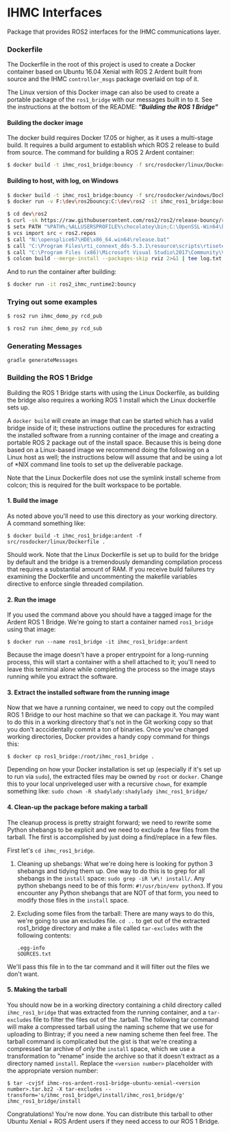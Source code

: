 # IHMC Interfaces

Package that provides ROS2 interfaces for the IHMC communications layer.

### Dockerfile

The Dockerfile in the root of this project is used to create a Docker container based on Ubuntu 16.04 Xenial with ROS 2 Ardent
built from source and the IHMC `controller_msgs` package overlaid on top of it.

The Linux version of this Docker image can also be used to create a portable package of the `ros1_bridge` with our messages built in to it. See the instructions
at the bottom of the README: ***"Building the ROS 1 Bridge"***

#### Building the docker image

The docker build requires Docker 17.05 or higher, as it uses a multi-stage build. It requires a build argument to establish which
ROS 2 release to build from source. The command for building a ROS 2 Ardent container:

```bash
$ docker build -t ihmc_ros1_bridge:bouncy -f src/rosdocker/linux/Dockerfile .
```

#### Building to host, with log, on Windows

```bash
$ docker build -t ihmc_ros1_bridge:bouncy -f src/rosdocker/windows/Dockerfile .
$ docker run -v F:\dev\ros2bouncy:C:\dev\ros2 -it ihmc_ros1_bridge:bouncy

$ cd dev\ros2
$ curl -sk https://raw.githubusercontent.com/ros2/ros2/release-bouncy/ros2.repos -o ros2.repos
$ setx PATH "%PATH%;%ALLUSERSPROFILE%\chocolatey\bin;C:\OpenSSL-Win64\bin;C:\opencv\x64\vc15\bin;C:\Program Files\Git\cmd;C:\Program Files\CMake\bin;C:\Program Files\Cppcheck"
$ vcs import src < ros2.repos
$ call "N:\opensplice67\HDE\x86_64.win64\release.bat"
$ call "C:\Program Files\rti_connext_dds-5.3.1\resource\scripts\rtisetenv_x64Win64VS2017.bat"
$ call "C:\Program Files (x86)\Microsoft Visual Studio\2017\Community\VC\Auxiliary\Build\vcvars64.bat"
$ colcon build --merge-install --packages-skip rviz 2>&1 | tee log.txt
```

And to run the container after building:

```bash
$ docker run -it ros2_ihmc_runtime2:bouncy
```

### Trying out some examples

```bash
$ ros2 run ihmc_demo_py rcd_pub
```

```bash
$ ros2 run ihmc_demo_py rcd_sub
```

### Generating Messages
`gradle generateMessages`

### Building the ROS 1 Bridge

Building the ROS 1 Bridge starts with using the Linux Dockerfile, as building the bridge also requires a working ROS 1 install which the Linux dockerfile sets up.

A `docker build` will create an image that can be started which has a valid bridge inside of it; these instructions outline the procedures for extracting the installed software from a running container of the image and creating a portable ROS 2 package out of the install space.
Because this is being done based on a Linux-based image we recommend doing the following on a Linux host as well; the instructions below will assume that and be using a lot of \*NIX command line tools to set up the deliverable package.

Note that the Linux Dockerfile does not use the symlink install scheme from colcon; this is required for the built workspace to be portable.

#### 1. Build the image

As noted above you'll need to use this directory as your working directory. A command something like:

    $ docker build -t ihmc_ros1_bridge:ardent -f src/rosdocker/linux/Dockerfile .
    
Should work. Note that the Linux Dockerfile is set up to build for the bridge by default and the bridge is a tremendously demanding compilation process that requires a substantial amount of RAM. If you receive build failures try
examining the Dockerfile and uncommenting the makefile variables directive to enforce single threaded compilation.

#### 2. Run the image

If you used the command above you should have a tagged image for the Ardent ROS 1 Bridge. We're going to start a container named `ros1_bridge` using that image:

    $ docker run --name ros1_bridge -it ihmc_ros1_bridge:ardent
    
Because the image doesn't have a proper entrypoint for a long-running process, this will start a container with a shell attached to it; you'll need to leave this terminal alone while completing the process so the image stays running while you extract the software.

#### 3. Extract the installed software from the running image

Now that we have a running container, we need to copy out the compiled ROS 1 Bridge to our host machine so that we can package it. You may want to do this in a working directory that's not in the Git working copy so that you don't acccidentally commit a ton of binaries.
Once you've changed working directories, Docker provides a handy copy command for things this:

    $ docker cp ros1_bridge:/root/ihmc_ros1_bridge .
    
Depending on how your Docker installation is set up (especially if it's set up to run via `sudo`), the extracted files may be owned by `root` or `docker`.
Change this to your local unpriveleged user with a recursive `chown`, for example something like: `sudo chown -R shadylady:shadylady ihmc_ros1_bridge/`

#### 4. Clean-up the package before making a tarball

The cleanup process is pretty straight forward; we need to rewrite some Python shebangs to be explicit and we need to exclude a few files from the tarball. The first is accomplished by just doing a find/replace in a few files.

First let's `cd ihmc_ros1_bridge`.

1. Cleaning up shebangs: What we're doing here is looking for python 3 shebangs and tidying them up. One way to do this is to grep for all shebangs in the `install` space: `sudo grep -iR \#\! install/`.
Any python shebangs need to be of this form: `#!/usr/bin/env python3`. If you encounter any Python shebangs that are NOT of that form, you need to modify those files in the `install` space.

2. Excluding some files from the tarball: There are many ways to do this, we're going to use an excludes file. `cd ..` to get out of the extracted ros1_bridge directory and make a file called `tar-excludes` with the following contents:
    
    ```
    .egg-info
    SOURCES.txt
    ```
    
We'll pass this file in to the tar command and it will filter out the files we don't want.

#### 5. Making the tarball

You should now be in a working directory containing a child directory called `ihmc_ros1_bridge` that was extracted from the running container, and a `tar-excludes` file to filter the files out of the .tarball. The following tar command will make a compressed
tarball using the naming scheme that we use for uploading to Bintray; if you need a new naming scheme then feel free. The tarball command is complicated but the gist is that we're creating a compressed tar archive of *only* the `install` space, which we use
a transformation to "rename" inside the archive so that it doesn't extract as a directory named `install`. Replace the `<version number>` placeholder with the appropriate version number:

    $ tar -cvjSf ihmc-ros-ardent-ros1-bridge-ubuntu-xenial-<version number>.tar.bz2 -X tar-excludes --transform='s/ihmc_ros1_bridge\/install/ihmc_ros1_bridge/g' ihmc_ros1_bridge/install
    
Congratulations! You're now done. You can distribute this tarball to other Ubuntu Xenial + ROS Ardent users if they need access to our ROS 1 Bridge.



